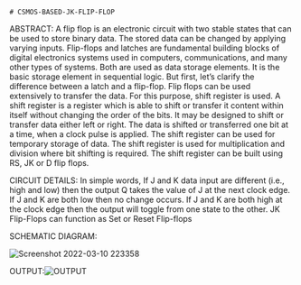 `# CSMOS-BASED-JK-FLIP-FLOP`

ABSTRACT:
  A flip flop is an electronic circuit with two stable states that can be used to store binary data. The stored data can be changed by applying varying inputs. Flip-flops and latches are fundamental building blocks of digital electronics systems used in computers, communications, and many other types of systems. Both are used as data storage elements. It is the basic storage element in sequential logic. But first, let’s clarify the difference between a latch and a flip-flop. Flip flops can be used extensively to transfer the data. For this purpose, shift register is used. A shift register is a register which is able to shift or transfer it content within itself without changing the order of the bits. It may be designed to shift or transfer data either left or right. The data is shifted or transferred one bit at a time, when a clock pulse is applied. The shift register can be used for temporary storage of data. The shift register is used for multiplication and division where bit shifting is required. The shift register can be built using RS, JK or D flip flops.
  
CIRCUIT DETAILS:
  In simple words, If J and K data input are different (i.e., high and low) then the output Q takes the value of J at the next clock edge. If J and K are both low then no change occurs. If J and K are both high at the clock edge then the output will toggle from one state to the other. JK Flip-Flops can function as Set or Reset Flip-flops
  
SCHEMATIC DIAGRAM:

![Screenshot 2022-03-10 223358](https://user-images.githubusercontent.com/82881012/157721353-fda05340-ce22-41cb-9c84-c5790811f25f.png)


OUTPUT:![OUTPUT](https://user-images.githubusercontent.com/82881012/157721533-3676f2e8-ae05-410d-b55c-a7c0a44d6244.jpg)


